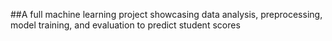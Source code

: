 ##A full machine learning project showcasing data analysis, preprocessing, model training, and evaluation to predict student scores